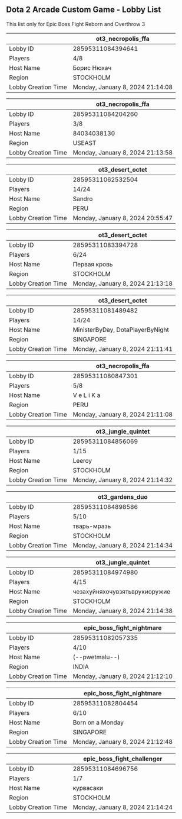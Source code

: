 ## Dota 2 Arcade Custom Game - Lobby List

This list only for Epic Boss Fight Reborn and Overthrow 3

|  | ot3_necropolis_ffa |
| ------ | ------ |
| Lobby ID | 28595311084394641 |
| Players | 4/8 |
| Host Name | Борис Нюхач |
| Region | STOCKHOLM |
| Lobby Creation Time | Monday, January 8, 2024 21:14:08 |


|  | ot3_necropolis_ffa |
| ------ | ------ |
| Lobby ID | 28595311084204260 |
| Players | 3/8 |
| Host Name | 84034038130 |
| Region | USEAST |
| Lobby Creation Time | Monday, January 8, 2024 21:13:58 |


|  | ot3_desert_octet |
| ------ | ------ |
| Lobby ID | 28595311062532504 |
| Players | 14/24 |
| Host Name | Sandro |
| Region | PERU |
| Lobby Creation Time | Monday, January 8, 2024 20:55:47 |


|  | ot3_desert_octet |
| ------ | ------ |
| Lobby ID | 28595311083394728 |
| Players | 6/24 |
| Host Name | Первая кровь |
| Region | STOCKHOLM |
| Lobby Creation Time | Monday, January 8, 2024 21:13:18 |


|  | ot3_desert_octet |
| ------ | ------ |
| Lobby ID | 28595311081489482 |
| Players | 14/24 |
| Host Name | MinisterByDay, DotaPlayerByNight |
| Region | SINGAPORE |
| Lobby Creation Time | Monday, January 8, 2024 21:11:41 |


|  | ot3_necropolis_ffa |
| ------ | ------ |
| Lobby ID | 28595311080847301 |
| Players | 5/8 |
| Host Name | V e L i K a |
| Region | PERU |
| Lobby Creation Time | Monday, January 8, 2024 21:11:08 |


|  | ot3_jungle_quintet |
| ------ | ------ |
| Lobby ID | 28595311084856069 |
| Players | 1/15 |
| Host Name | Leeroy |
| Region | STOCKHOLM |
| Lobby Creation Time | Monday, January 8, 2024 21:14:32 |


|  | ot3_gardens_duo |
| ------ | ------ |
| Lobby ID | 28595311084898586 |
| Players | 5/10 |
| Host Name | тварь-мразь |
| Region | STOCKHOLM |
| Lobby Creation Time | Monday, January 8, 2024 21:14:34 |


|  | ot3_jungle_quintet |
| ------ | ------ |
| Lobby ID | 28595311084974980 |
| Players | 4/15 |
| Host Name | чезахуйняхочувзятьврукиоружие |
| Region | STOCKHOLM |
| Lobby Creation Time | Monday, January 8, 2024 21:14:38 |


|  | epic_boss_fight_nightmare |
| ------ | ------ |
| Lobby ID | 28595311082057335 |
| Players | 4/10 |
| Host Name | (--pwetmalu--) |
| Region | INDIA |
| Lobby Creation Time | Monday, January 8, 2024 21:12:10 |


|  | epic_boss_fight_nightmare |
| ------ | ------ |
| Lobby ID | 28595311082804454 |
| Players | 6/10 |
| Host Name | Born on a Monday |
| Region | SINGAPORE |
| Lobby Creation Time | Monday, January 8, 2024 21:12:48 |


|  | epic_boss_fight_challenger |
| ------ | ------ |
| Lobby ID | 28595311084696756 |
| Players | 1/7 |
| Host Name | курвасаки |
| Region | STOCKHOLM |
| Lobby Creation Time | Monday, January 8, 2024 21:14:24 |


